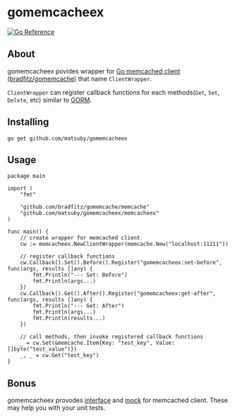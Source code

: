 # gomemcacheex

[![Go Reference](https://pkg.go.dev/badge/github.com/matsuby/gomemcacheex.svg)](https://pkg.go.dev/github.com/matsuby/gomemcacheex)

## About
gomemcacheex povides wrapper for [Go memcached client (bradfitz/gomemcache)](https://github.com/bradfitz/gomemcache) that name `ClientWrapper`.

`ClientWrapper` can register callback functions for each methods(`Get`, `Set`, `Delete`, etc) similar to [GORM](https://gorm.io/docs/write_plugins.html).

## Installing
```
go get github.com/matsuby/gomemcacheex
```

## Usage
```
package main

import (
	"fmt"

	"github.com/bradfitz/gomemcache/memcache"
	"github.com/matsuby/gomemcacheex/memcacheex"
)

func main() {
	// create wrapper for memcached client
	cw := memcacheex.NewClientWrapper(memcache.New("localhost:11211"))

	// register callback functions
	cw.Callback().Set().Before().Register("gomemcacheex:set-before", func(args, results []any) {
		fmt.Println("--- Set: Before")
		fmt.Println(args...)
	})
	cw.Callback().Get().After().Register("gomemcacheex:get-after", func(args, results []any) {
		fmt.Println("--- Get: After")
		fmt.Println(args...)
		fmt.Println(results...)
	})

	// call methods, then invoke registered callback functions
	_ = cw.Set(&memcache.Item{Key: "test_key", Value: []byte("test_value")})
	_, _ = cw.Get("test_key")
}
```

## Bonus
gomemcacheex provodes [interface](memcacheex/interface.go) and [mock](memcacheex/mock.go) for memcached client. These may help you with your unit tests.